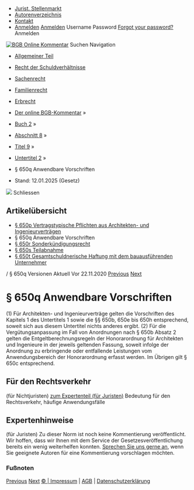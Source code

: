   * [Jurist. Stellenmarkt](https://bgb.kommentar.de/Buch-2/Abschnitt-8/Titel-9/Untertitel-2/</job-board> "Jurist. Stellenmarkt")
  * [Autorenverzeichnis](https://bgb.kommentar.de/Buch-2/Abschnitt-8/Titel-9/Untertitel-2/</Autorenverzeichnis> "Autorenverzeichnis")
  * [Kontakt](https://bgb.kommentar.de/Buch-2/Abschnitt-8/Titel-9/Untertitel-2/</Kontakt>)
  * [Anmelden](https://bgb.kommentar.de/Buch-2/Abschnitt-8/Titel-9/Untertitel-2/<#login> "show login form") [Anmelden](https://bgb.kommentar.de/Buch-2/Abschnitt-8/Titel-9/Untertitel-2/<#> "hide login form") Username Password
[Forgot your password?](https://bgb.kommentar.de/Buch-2/Abschnitt-8/Titel-9/Untertitel-2/</user/forgotpassword>) Anmelden 


[![BGB Online Kommentar](https://bgb.kommentar.de/extension/bgb/design/bgb/images/logo.png)](https://bgb.kommentar.de/Buch-2/Abschnitt-8/Titel-9/Untertitel-2/</> "BGB Online Kommentar")
Suchen
Navigation
  * [Allgemeiner Teil](https://bgb.kommentar.de/Buch-2/Abschnitt-8/Titel-9/Untertitel-2/</Buch-1>)
  * [Recht der Schuldverhältnisse](https://bgb.kommentar.de/Buch-2/Abschnitt-8/Titel-9/Untertitel-2/</Buch-2>)
  * [Sachenrecht](https://bgb.kommentar.de/Buch-2/Abschnitt-8/Titel-9/Untertitel-2/</Buch-3>)
  * [Familienrecht](https://bgb.kommentar.de/Buch-2/Abschnitt-8/Titel-9/Untertitel-2/</Buch-4>)
  * [Erbrecht](https://bgb.kommentar.de/Buch-2/Abschnitt-8/Titel-9/Untertitel-2/</Buch-5>)


  * [Der online BGB-Kommentar](https://bgb.kommentar.de/Buch-2/Abschnitt-8/Titel-9/Untertitel-2/</>) »
  * [Buch 2](https://bgb.kommentar.de/Buch-2/Abschnitt-8/Titel-9/Untertitel-2/</Buch-2>) »
  * [Abschnitt 8](https://bgb.kommentar.de/Buch-2/Abschnitt-8/Titel-9/Untertitel-2/</Buch-2/Abschnitt-8>) »
  * [Titel 9](https://bgb.kommentar.de/Buch-2/Abschnitt-8/Titel-9/Untertitel-2/</Buch-2/Abschnitt-8/Titel-9>) »
  * [Untertitel 2](https://bgb.kommentar.de/Buch-2/Abschnitt-8/Titel-9/Untertitel-2/</Buch-2/Abschnitt-8/Titel-9/Untertitel-2>) »
  * § 650q Anwendbare Vorschriften 
  * Stand: 12.01.2025 (Gesetz) 


![](https://vg01.met.vgwort.de/na/1c9909529ead4f509072c06d9081a7d5)
Schliessen 
## Artikelübersicht
  * [ § 650p Vertragstypische Pflichten aus Architekten- und Ingenieurverträgen ](https://bgb.kommentar.de/Buch-2/Abschnitt-8/Titel-9/Untertitel-2/</Buch-2/Abschnitt-8/Titel-9/Untertitel-2/Vertragstypische-Pflichten-aus-Architekten-und-Ingenieurvertraegen>)
  * § 650q Anwendbare Vorschriften 
  * [ § 650r Sonderkündigungsrecht ](https://bgb.kommentar.de/Buch-2/Abschnitt-8/Titel-9/Untertitel-2/</Buch-2/Abschnitt-8/Titel-9/Untertitel-2/Sonderkuendigungsrecht>)
  * [ § 650s Teilabnahme ](https://bgb.kommentar.de/Buch-2/Abschnitt-8/Titel-9/Untertitel-2/</Buch-2/Abschnitt-8/Titel-9/Untertitel-2/Teilabnahme>)
  * [ § 650t Gesamtschuldnerische Haftung mit dem bauausführenden Unternehmer ](https://bgb.kommentar.de/Buch-2/Abschnitt-8/Titel-9/Untertitel-2/</Buch-2/Abschnitt-8/Titel-9/Untertitel-2/Gesamtschuldnerische-Haftung-mit-dem-bauausfuehrenden-Unternehmer>)


/ § 650q 
Versionen  Aktuell Vor 22.11.2020
[Previous](https://bgb.kommentar.de/Buch-2/Abschnitt-8/Titel-9/Untertitel-2/</Buch-2/Abschnitt-8/Titel-9/Untertitel-2/Vertragstypische-Pflichten-aus-Architekten-und-Ingenieurvertraegen> "§ 650p Vertragstypische Pflichten aus Architekten- und Ingenieurverträgen") [Next](https://bgb.kommentar.de/Buch-2/Abschnitt-8/Titel-9/Untertitel-2/</Buch-2/Abschnitt-8/Titel-9/Untertitel-2/Sonderkuendigungsrecht> "§ 650r Sonderkündigungsrecht")
# § 650q Anwendbare Vorschriften
(1) Für Architekten- und Ingenieurverträge gelten die Vorschriften des Kapitels 1 des Untertitels 1 sowie die §§ 650b, 650e bis 650h entsprechend, soweit sich aus diesem Untertitel nichts anderes ergibt.
(2) Für die Vergütungsanpassung im Fall von Anordnungen nach § 650b Absatz 2 gelten die Entgeltberechnungsregeln der Honorarordnung für Architekten und Ingenieure in der jeweils geltenden Fassung, soweit infolge der Anordnung zu erbringende oder entfallende Leistungen vom Anwendungsbereich der Honorarordnung erfasst werden. Im Übrigen gilt § 650c entsprechend.
## Für den Rechtsverkehr 
(für Nichtjuristen)
[zum Expertenteil (für Juristen)](https://bgb.kommentar.de/Buch-2/Abschnitt-8/Titel-9/Untertitel-2/<#expertenhinweise>)
Bedeutung für den Rechtsverkehr, häufige Anwendungsfälle
## Expertenhinweise
(für Juristen)
Zu dieser Norm ist noch keine Kommentierung veröffentlicht. Wir hoffen, dass wir Ihnen mit dem Service der Gesetzesveröffentlichung bereits ein wenig weiterhelfen konnten. [Sprechen Sie uns gerne an](https://bgb.kommentar.de/Buch-2/Abschnitt-8/Titel-9/Untertitel-2/</Kontakt>), wenn Sie geeignete Autoren für eine Kommentierung vorschlagen möchten. 
### Fußnoten
[Previous](https://bgb.kommentar.de/Buch-2/Abschnitt-8/Titel-9/Untertitel-2/</Buch-2/Abschnitt-8/Titel-9/Untertitel-2/Vertragstypische-Pflichten-aus-Architekten-und-Ingenieurvertraegen> "§ 650p Vertragstypische Pflichten aus Architekten- und Ingenieurverträgen") [Next](https://bgb.kommentar.de/Buch-2/Abschnitt-8/Titel-9/Untertitel-2/</Buch-2/Abschnitt-8/Titel-9/Untertitel-2/Sonderkuendigungsrecht> "§ 650r Sonderkündigungsrecht")
[© | Impressum](https://bgb.kommentar.de/Buch-2/Abschnitt-8/Titel-9/Untertitel-2/</Kontakt>) | [AGB](https://bgb.kommentar.de/Buch-2/Abschnitt-8/Titel-9/Untertitel-2/</AGB>) | [Datenschutzerklärung](https://bgb.kommentar.de/Buch-2/Abschnitt-8/Titel-9/Untertitel-2/</Datenschutzerklaerung-fuer-Leser>)
